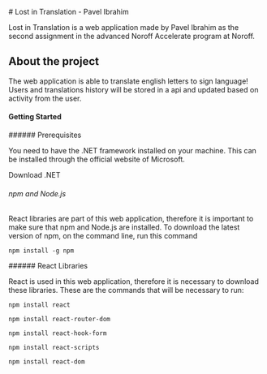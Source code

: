 # Lost in Translation - Pavel Ibrahim

Lost in Translation is a web application made by Pavel Ibrahim as the second assignment in the advanced Noroff Accelerate program at Noroff.

## About the project

The web application is able to translate english letters to sign language! Users and translations history will be stored in a api and updated based on activity from the user.

#### Getting Started

###### Prerequisites

You need to have the .NET framework installed on your machine. This can be installed through the official website of Microsoft.

Download .NET

###### npm and Node.js

React libraries are part of this web application, therefore it is important to make sure that npm and Node.js are installed. To download the latest version of npm, on the command line, run this command

`npm install -g npm`

###### React Libraries

React is used in this web application, therefore it is necessary to download these libraries. These are the commands that will be necessary to run:

`npm install react`

`npm install react-router-dom`

`npm install react-hook-form`

`npm install react-scripts`

`npm install react-dom`
